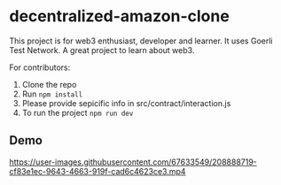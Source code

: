 # decentralized-amazon-clone
This project is for web3 enthusiast, developer and learner.
It uses Goerli Test Network. A great project to learn about web3.


For contributors:

1. Clone the repo
2. Run `npm install`
3. Please provide sepicific info in src/contract/interaction.js
4. To run the project `npm run dev`

## Demo
https://user-images.githubusercontent.com/67633549/208888719-cf83e1ec-9643-4663-919f-cad6c4623ce3.mp4

